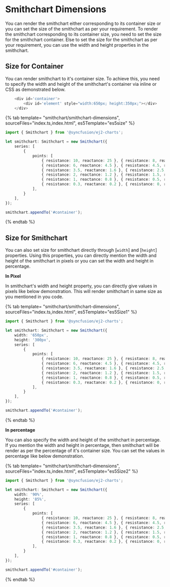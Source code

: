 # Smithchart Dimensions

You can render the smithchart either corresponding to its container size or you can set the size of the smithchart as per your requirement. To render the smithchart corresponding to its container size, you need to set the size for the smithchart container. Else to set the size for the smithchart as per your requirement, you can use the width and height properties in the smithchart.

## Size for Container

You can render smithchart to it's container size. To achieve this, you need to specify the width and height of the smithchart's container via inline or CSS as demonstrated below.

```javascript
    <div id='container'>
        <div id='element' style="width:650px; height:350px;"></div>
    </div>
```

{% tab template= "smithchart/smithchart-dimensions", sourceFiles="index.ts,index.html", es5Template="es5size" %}

```typescript
import { Smithchart } from '@syncfusion/ej2-charts';

let smithchart: Smithchart = new Smithchart({
    series: [
        {
            points: [
                { resistance: 10, reactance: 25 }, { resistance: 8, reactance: 6 },
                { resistance: 6, reactance: 4.5 }, { resistance: 4.5, reactance: 2 },
                { resistance: 3.5, reactance: 1.6 }, { resistance: 2.5, reactance: 1.3 },
                { resistance: 2, reactance: 1.2 }, { resistance: 1.5, reactance: 1 },
                { resistance: 1, reactance: 0.8 }, { resistance: 0.5, reactance: 0.4 },
                { resistance: 0.3, reactance: 0.2 }, { resistance: 0, reactance: 0.15 },
            ],
        }
    ],
});

smithchart.appendTo('#container');
```

{% endtab %}

## Size for Smithchart

<!-- markdownlint-disable MD036 -->

You can also set size for smithchart directly through [`width`] and [`height`] properties. Using this properties, you can directly mention the width and height of the smithchart in pixels or you can set the width and height in percentage.

**In Pixel**

In smithchart's width and height property, you can directly give values in pixels like below demonstration. This will render smithchart in same size as you mentioned in you code.

{% tab template= "smithchart/smithchart-dimensions", sourceFiles="index.ts,index.html", es5Template="es5Size1" %}

```typescript
import { Smithchart } from '@syncfusion/ej2-charts';

let smithchart: Smithchart = new Smithchart({
    width: '650px',
    height: '300px',
    series: [
        {
            points: [
                { resistance: 10, reactance: 25 }, { resistance: 8, reactance: 6 },
                { resistance: 6, reactance: 4.5 }, { resistance: 4.5, reactance: 2 },
                { resistance: 3.5, reactance: 1.6 }, { resistance: 2.5, reactance: 1.3 },
                { resistance: 2, reactance: 1.2 }, { resistance: 1.5, reactance: 1 },
                { resistance: 1, reactance: 0.8 }, { resistance: 0.5, reactance: 0.4 },
                { resistance: 0.3, reactance: 0.2 }, { resistance: 0, reactance: 0.15 },
            ],
        }
    ],
});

smithchart.appendTo('#container');
```

{% endtab %}

**In percentage**

You can also specify the width and height of the smithchart in percentage. If you mention the width and height in percentage, then smithchart will be render as per the percentage of it's container size. You can set the values in percentage like below demonstration.

{% tab template= "smithchart/smithchart-dimensions", sourceFiles="index.ts,index.html", es5Template="es5Size2" %}

```typescript
import { Smithchart } from '@syncfusion/ej2-charts';

let smithchart: Smithchart = new Smithchart({
    width: '90%',
    height: '85%',
    series: [
        {
            points: [
                { resistance: 10, reactance: 25 }, { resistance: 8, reactance: 6 },
                { resistance: 6, reactance: 4.5 }, { resistance: 4.5, reactance: 2 },
                { resistance: 3.5, reactance: 1.6 }, { resistance: 2.5, reactance: 1.3 },
                { resistance: 2, reactance: 1.2 }, { resistance: 1.5, reactance: 1 },
                { resistance: 1, reactance: 0.8 }, { resistance: 0.5, reactance: 0.4 },
                { resistance: 0.3, reactance: 0.2 }, { resistance: 0, reactance: 0.15 },
            ],
        }
    ],
});

smithchart.appendTo('#container');
```

{% endtab %}